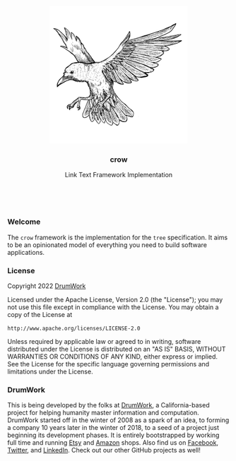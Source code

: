 
<br/>
<br/>
<br/>
<br/>
<br/>
<br/>
<br/>

<p align='center'>
  <img src='https://github.com/drumworkteam/crow/blob/make/view/view.svg?raw=true' height='312'>
</p>

<h3 align='center'>crow</h3>
<p align='center'>
  Link Text Framework Implementation
</p>

<br/>
<br/>
<br/>

### Welcome

The `crow` framework is the implementation for the `tree` specification. It aims to be an opinionated model of everything you need to build software applications.

### License

Copyright 2022 <a href='https://drum.work'>DrumWork</a>

Licensed under the Apache License, Version 2.0 (the "License");
you may not use this file except in compliance with the License.
You may obtain a copy of the License at

    http://www.apache.org/licenses/LICENSE-2.0

Unless required by applicable law or agreed to in writing, software
distributed under the License is distributed on an "AS IS" BASIS,
WITHOUT WARRANTIES OR CONDITIONS OF ANY KIND, either express or implied.
See the License for the specific language governing permissions and
limitations under the License.

### DrumWork

This is being developed by the folks at [DrumWork](https://drum.work), a California-based project for helping humanity master information and computation. DrumWork started off in the winter of 2008 as a spark of an idea, to forming a company 10 years later in the winter of 2018, to a seed of a project just beginning its development phases. It is entirely bootstrapped by working full time and running [Etsy](https://etsy.com/shop/mountbuild) and [Amazon](https://www.amazon.com/s?rh=p_27%3AMount+Build) shops. Also find us on [Facebook](https://www.facebook.com/drumworkteam), [Twitter](https://twitter.com/drumworkteam), and [LinkedIn](https://www.linkedin.com/company/drumworkteam). Check out our other GitHub projects as well!
